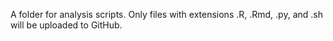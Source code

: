 A folder for analysis scripts. Only files with extensions .R, .Rmd, .py, and .sh will be uploaded to GitHub.
 
